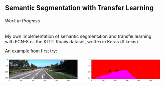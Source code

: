 ## Semantic Segmentation with Transfer Learning

###### Work in Progress

My own implementation of semantic segmentation and transfer learning with FCN-8 on the KITTI Roads dataset, written in Keras (tf.keras).

An example from first try:

![Example 1](https://github.com/norbertmarko/road_segmentation/blob/master/seg1.JPG)
